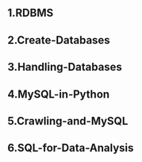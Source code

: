 1.RDBMS
----------------------------





2.Create-Databases  
----------------------------


3.Handling-Databases  
----------------------------

4.MySQL-in-Python  
----------------------------


5.Crawling-and-MySQL  
----------------------------


6.SQL-for-Data-Analysis  
----------------------------


